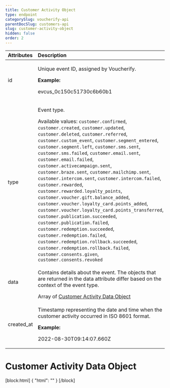 ```yaml
---
title: Customer Activity Object
type: endpoint
categorySlug: voucherify-api
parentDocSlug: customers-api
slug: customer-activity-object
hidden: false
order: 2
---
```



| Attributes |  Description |
|:-----|:--------|
| id | <p>Unique event ID, assigned by Voucherify.</p> **Example:** <p>evcus_0c150c51730c6b60b1</p> |
| type | <p>Event type.</p> Available values: `customer.confirmed`, `customer.created`, `customer.updated`, `customer.deleted`, `customer.referred`, `customer.custom_event`, `customer.segment_entered`, `customer.segment.left`, `customer.sms.sent`, `customer.sms.failed`, `customer.email.sent`, `customer.email.failed`, `customer.activecampaign.sent`, `customer.braze.sent`, `customer.mailchimp.sent`, `customer.intercom.sent`, `customer.intercom.failed`, `customer.rewarded`, `customer.rewarded.loyalty_points`, `customer.voucher.gift.balance_added`, `customer.voucher.loyalty_card.points_added`, `customer.voucher.loyalty_card.points_transferred`, `customer.publication.succeeded`, `customer.publication.failed`, `customer.redemption.succeeded`, `customer.redemption.failed`, `customer.redemption.rollback.succeeded`, `customer.redemption.rollback.failed`, `customer.consents.given`, `customer.consents.revoked` |
| data | <p>Contains details about the event. The objects that are returned in the data attribute differ based on the context of the event type.</p> Array of [Customer Activity Data Object](#customer-activity-data-object) |
| created_at | <p>Timestamp representing the date and time when the customer activity occurred in ISO 8601 format.</p> **Example:** <p>2022-08-30T09:14:07.660Z</p> |
# Customer Activity Data Object

[block:html]
{
  "html": "<style>\n[title=\"Toggle library\"] { \n  display: none; }\n.LanguagePicker-divider { \n  display: none; }\n.Playground-section3VTXuaYZivJK > .APISectionHeader3LN_-QIR0m7x {\n  display: none; }\n.LanguagePicker-languages1qVVo_v6AlP9 {\n  display: none; }\n.headline-container-article-info2GaOf2jMpV0r {\n  display: none; }\n.APISectionHeader3LN_-QIR0m7x {\n  display: none; }\n.APIResponseSchemaPicker-label3XMQ9E-slNcS {\n  display: none; }\n.PlaygroundC7DInM9NFvBg {\n  display: none; }\n.Modal-Header3VPrQs3MUWWd {\n  display: none; }\n.rm-ReferenceMain .rm-Article {\n  max-width: 2000px; }\n</style>"
}
[/block]
